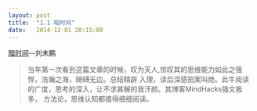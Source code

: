 ```yaml
---
layout: post
title:  "1.1 暗时间"
date:   2014-12-01 20:15:00
---
```


[暗时间](http://mindhacks.cn/2009/12/20/dark-time/)--刘未鹏

> 当年第一次看到这篇文章的时候，叹为天人,惊叹其的思维能力如此之强悍，浩瀚之海，磅礴无边。总结精辟
入理，读后深感拍案叫绝。此牛阅读的广度，思考的深入，让不求甚解的我汗颜。其博客MindHacks强文极多，
方法论，思维认知都值得细细阅读。